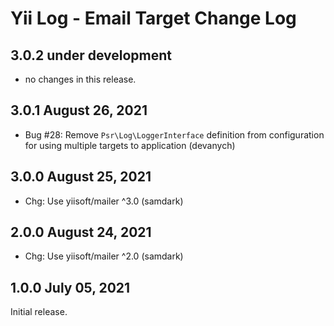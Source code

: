 # Yii Log - Email Target Change Log


## 3.0.2 under development

- no changes in this release.


## 3.0.1 August 26, 2021

- Bug #28: Remove `Psr\Log\LoggerInterface` definition from configuration for using multiple targets to application (devanych)

## 3.0.0 August 25, 2021

- Chg: Use yiisoft/mailer ^3.0 (samdark)

## 2.0.0 August 24, 2021

- Chg: Use yiisoft/mailer ^2.0 (samdark)

## 1.0.0 July 05, 2021

Initial release.
